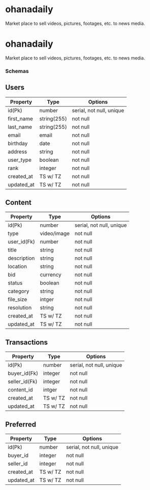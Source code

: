 # ohanadaily
Market place to sell videos, pictures, footages, etc. to news media.
# ohanadaily
Market place to sell videos, pictures, footages, etc. to news media.

### 

### Schemas

## Users
|Property|Type|Options|
|---|---|---|
|id(Pk)|number|serial, not null, unique|
|first_name|string(255)|not null|
|last_name|string(255)|not null|
|email|email|not null|
|birthday|date|not null|
|address|string|not null|
|user_type|boolean|not null|
|rank|integer|not null
|created_at|TS w/ TZ|not null|
|updated_at|TS w/ TZ|not null|

## Content
|Property|Type|Options|
|---|---|---|
|id(Pk)|number|serial, not null, unique|
|type|video/image|not null|
|user_id(Fk)|number|not null|
|title|string|not null|
|description|string|not null|
|location|string|not null|
|bid|currency|not null|
|status|boolean|not null|
|category|string|not null|
|file_size|intger|not null|
|resolution|string|not null|
|created_at|TS w/ TZ|not null|
|updated_at|TS w/ TZ|not null|

## Transactions 
|Property|Type|Options|
|---|---|---|
|id(Pk)|number|serial, not null, unique|
|buyer_id(Fk)|integer|not null|
|seller_id(Fk)|integer|not null|
|content_id|intger|not null|
|created_at|TS w/ TZ|not null|
|updated_at|TS w/ TZ|not null|

## Preferred 
|Property|Type|Options|
|---|---|---|
|id(Pk)|number|serial, not null, unique|
|buyer_id|integer|not null|
|seller_id|integer|not null|
|created_at|TS w/ TZ|not null|
|updated_at|TS w/ TZ|not null|
